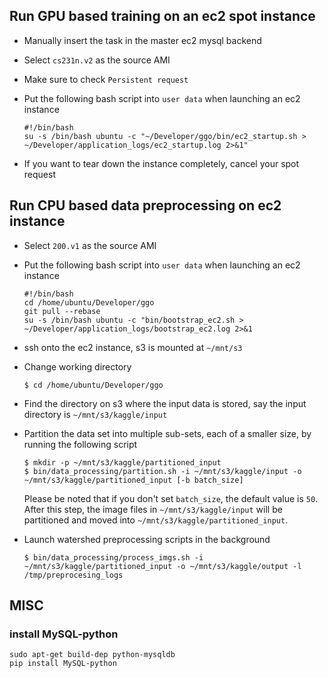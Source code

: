 ## Run GPU based training on an ec2 spot instance
- Manually insert the task in the master ec2 mysql backend
- Select `cs231n.v2` as the source AMI
- Make sure to check `Persistent request` 
- Put the following bash script into `user data` when launching an ec2 instance

    ```
    #!/bin/bash
    su -s /bin/bash ubuntu -c "~/Developer/ggo/bin/ec2_startup.sh > ~/Developer/application_logs/ec2_startup.log 2>&1"
    ```

- If you want to tear down the instance completely, cancel your spot request

## Run CPU based data preprocessing on ec2 instance
- Select `200.v1` as the source AMI 
- Put the following bash script into `user data` when launching an ec2 instance

    ```
    #!/bin/bash
    cd /home/ubuntu/Developer/ggo
    git pull --rebase
    su -s /bin/bash ubuntu -c "bin/bootstrap_ec2.sh > ~/Developer/application_logs/bootstrap_ec2.log 2>&1
    ```

- ssh onto the ec2 instance, s3 is mounted at `~/mnt/s3`
- Change working directory

    ```
    $ cd /home/ubuntu/Developer/ggo
    ```

- Find the directory on s3 where the input data is stored, say the input directory is `~/mnt/s3/kaggle/input`
- Partition the data set into multiple sub-sets, each of a smaller size, by running the following script

    ```
    $ mkdir -p ~/mnt/s3/kaggle/partitioned_input
    $ bin/data_processing/partition.sh -i ~/mnt/s3/kaggle/input -o ~/mnt/s3/kaggle/partitioned_input [-b batch_size]
    ```

    Please be noted that if you don't set `batch_size`, the default value is `50`.
    After this step, the image files in `~/mnt/s3/kaggle/input` will be partitioned and moved into `~/mnt/s3/kaggle/partitioned_input`.
- Launch watershed preprocessing scripts in the background

    ```
    $ bin/data_processing/process_imgs.sh -i ~/mnt/s3/kaggle/partitioned_input -o ~/mnt/s3/kaggle/output -l /tmp/preprocesing_logs 
    ```

## MISC
### install MySQL-python

```
sudo apt-get build-dep python-mysqldb
pip install MySQL-python
```
